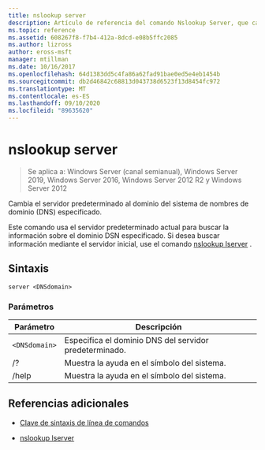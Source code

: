 ```yaml
---
title: nslookup server
description: Artículo de referencia del comando Nslookup Server, que cambia el servidor predeterminado al dominio del sistema de nombres de dominio (DNS) especificado.
ms.topic: reference
ms.assetid: 608267f8-f7b4-412a-8dcd-e08b5ffc2085
ms.author: lizross
author: eross-msft
manager: mtillman
ms.date: 10/16/2017
ms.openlocfilehash: 64d1383dd5c4fa86a62fad91bae0ed5e4eb1454b
ms.sourcegitcommit: db2d46842c68813d043738d6523f13d8454fc972
ms.translationtype: MT
ms.contentlocale: es-ES
ms.lasthandoff: 09/10/2020
ms.locfileid: "89635620"
---
```

# <a name="nslookup-server"></a>nslookup server

> Se aplica a: Windows Server (canal semianual), Windows Server 2019, Windows Server 2016, Windows Server 2012 R2 y Windows Server 2012

Cambia el servidor predeterminado al dominio del sistema de nombres de dominio (DNS) especificado.

Este comando usa el servidor predeterminado actual para buscar la información sobre el dominio DSN especificado. Si desea buscar información mediante el servidor inicial, use el comando [nslookup lserver](nslookup-lserver.md) .

## <a name="syntax"></a>Sintaxis

```
server <DNSdomain>
```

### <a name="parameters"></a>Parámetros

| Parámetro | Descripción |
| --------- | ----------- |
| `<DNSdomain>` | Especifica el dominio DNS del servidor predeterminado. |
| /? | Muestra la ayuda en el símbolo del sistema. |
| /help | Muestra la ayuda en el símbolo del sistema. |

## <a name="additional-references"></a>Referencias adicionales

- [Clave de sintaxis de línea de comandos](command-line-syntax-key.md)

- [nslookup lserver](nslookup-lserver.md)
